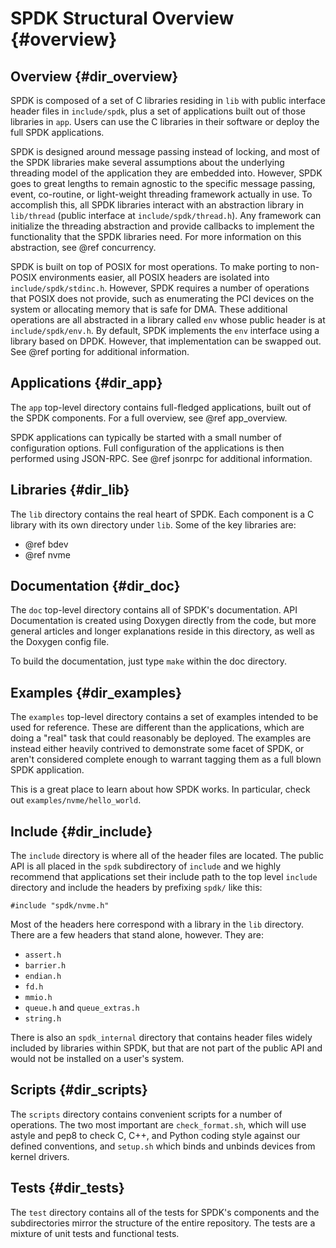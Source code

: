 # SPDK Structural Overview {#overview}

## Overview {#dir_overview}

SPDK is composed of a set of C libraries residing in `lib` with public interface
header files in `include/spdk`, plus a set of applications built out of those
libraries in `app`. Users can use the C libraries in their software or deploy
the full SPDK applications.

SPDK is designed around message passing instead of locking, and most of the SPDK
libraries make several assumptions about the underlying threading model of the
application they are embedded into. However, SPDK goes to great lengths to remain
agnostic to the specific message passing, event, co-routine, or light-weight
threading framework actually in use. To accomplish this, all SPDK libraries
interact with an abstraction library in `lib/thread` (public interface at
`include/spdk/thread.h`). Any framework can initialize the threading abstraction
and provide callbacks to implement the functionality that the SPDK libraries
need. For more information on this abstraction, see @ref concurrency.

SPDK is built on top of POSIX for most operations. To make porting to non-POSIX
environments easier, all POSIX headers are isolated into
`include/spdk/stdinc.h`. However, SPDK requires a number of operations that
POSIX does not provide, such as enumerating the PCI devices on the system or
allocating memory that is safe for DMA. These additional operations are all
abstracted in a library called `env` whose public header is at
`include/spdk/env.h`. By default, SPDK implements the `env` interface using a
library based on DPDK. However, that implementation can be swapped out. See @ref
porting for additional information.

## Applications {#dir_app}

The `app` top-level directory contains full-fledged applications, built out of the SPDK
components. For a full overview, see @ref app_overview.

SPDK applications can typically be started with a small number of configuration
options. Full configuration of the applications is then performed using
JSON-RPC. See @ref jsonrpc for additional information.

## Libraries {#dir_lib}

The `lib` directory contains the real heart of SPDK. Each component is a C library with
its own directory under `lib`. Some of the key libraries are:

- @ref bdev
- @ref nvme

## Documentation {#dir_doc}

The `doc` top-level directory contains all of SPDK's documentation. API Documentation
is created using Doxygen directly from the code, but more general articles and longer
explanations reside in this directory, as well as the Doxygen config file.

To build the documentation, just type `make` within the doc directory.

## Examples {#dir_examples}

The `examples` top-level directory contains a set of examples intended to be used
for reference. These are different than the applications, which are doing a "real"
task that could reasonably be deployed. The examples are instead either heavily
contrived to demonstrate some facet of SPDK, or aren't considered complete enough
to warrant tagging them as a full blown SPDK application.

This is a great place to learn about how SPDK works. In particular, check out
`examples/nvme/hello_world`.

## Include {#dir_include}

The `include` directory is where all of the header files are located. The public API
is all placed in the `spdk` subdirectory of `include` and we highly
recommend that applications set their include path to the top level `include`
directory and include the headers by prefixing `spdk/` like this:

~~~{.c}
#include "spdk/nvme.h"
~~~

Most of the headers here correspond with a library in the `lib` directory. There
are a few headers that stand alone, however. They are:

- `assert.h`
- `barrier.h`
- `endian.h`
- `fd.h`
- `mmio.h`
- `queue.h` and `queue_extras.h`
- `string.h`

There is also an `spdk_internal` directory that contains header files widely included
by libraries within SPDK, but that are not part of the public API and would not be
installed on a user's system.

## Scripts {#dir_scripts}

The `scripts` directory contains convenient scripts for a number of operations. The two most
important are `check_format.sh`, which will use astyle and pep8 to check C, C++, and Python
coding style against our defined conventions, and `setup.sh` which binds and unbinds devices
from kernel drivers.

## Tests {#dir_tests}

The `test` directory contains all of the tests for SPDK's components and the subdirectories mirror
the structure of the entire repository. The tests are a mixture of unit tests and functional tests.
